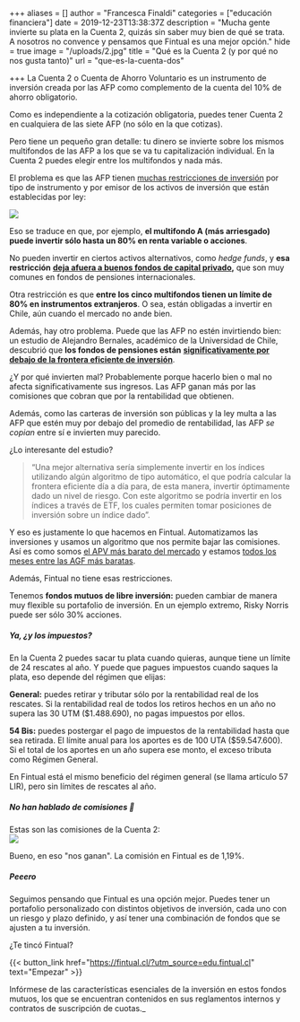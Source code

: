 +++
aliases = []
author = "Francesca Finaldi"
categories = ["educación financiera"]
date = 2019-12-23T13:38:37Z
description = "Mucha gente invierte su plata en la Cuenta 2, quizás sin saber muy bien de qué se trata. A nosotros no convence y pensamos que Fintual es una mejor opción."
hide = true
image = "/uploads/2.jpg"
title = "Qué es la Cuenta 2 (y por qué no nos gusta tanto)"
url = "que-es-la-cuenta-dos"

+++
La Cuenta 2 o Cuenta de Ahorro Voluntario es un instrumento de inversión creada por las AFP como complemento de la cuenta del 10% de ahorro obligatorio.

Como es independiente a la cotización obligatoria, puedes tener Cuenta 2 en cualquiera de las siete AFP (no sólo en la que cotizas).

Pero tiene un pequeño gran detalle: tu dinero se invierte sobre los mismos multifondos de las AFP a los que se va tu capitalización individual. En la Cuenta 2 puedes elegir entre los multifondos y nada más.

El problema es que las AFP tienen [muchas restricciones de inversión](http://www.spensiones.cl/files/normativa/circulares/CAFP1216.pdf) por tipo de instrumento y por emisor de los activos de inversión que están establecidas por ley:

![](/uploads/lmitesdeinversion.png)

Eso se traduce en que, por ejemplo, **el multifondo A (más arriesgado) puede invertir sólo hasta un 80% en renta variable o acciones**.

No pueden invertir en ciertos activos alternativos, como _hedge funds_, y **esa restricción** [**deja afuera a buenos fondos de capital privado**](https://www.elmercurio.com/Inversiones/Noticias/Columnas/2018/04/09/AFP-y-la-duda-que-persiste-sobre-sus-inversiones-alternativas.aspx)**,** que son muy comunes en fondos de pensiones internacionales.

Otra restricción es que **entre los cinco multifondos tienen un límite de 80% en instrumentos extranjeros**. O sea, están obligadas a invertir en Chile, aún cuando el mercado no ande bien.

Además, hay otro problema. Puede que las AFP no estén invirtiendo bien: un estudio de Alejandro Bernales, académico de la Universidad de Chile, descubrió que **los fondos de pensiones están** [**significativamente por debajo de la frontera eficiente de inversión**](http://www.dii.uchile.cl/2017/06/06/alejandro-bernales-por-que-las-afps-podrian-no-estar-invirtiendo-bien-las-pensiones-de-los-chilenos/).

¿Y por qué invierten mal? Probablemente porque hacerlo bien o mal no afecta significativamente sus ingresos. Las AFP ganan más por las comisiones que cobran que por la rentabilidad que obtienen.

Además, como las carteras de inversión son públicas y la ley multa a las AFP que estén muy por debajo del promedio de rentabilidad, las AFP _se copian_ entre sí e invierten muy parecido.

¿Lo interesante del estudio?

> “Una mejor alternativa sería simplemente invertir en los índices utilizando algún algoritmo de tipo automático, el que podría calcular la frontera eficiente día a día para, de esta manera, invertir óptimamente dado un nivel de riesgo. Con este algoritmo se podría invertir en los índices a través de ETF, los cuales permiten tomar posiciones de inversión sobre un índice dado”.

Y eso es justamente lo que hacemos en Fintual. Automatizamos las inversiones y usamos un algoritmo que nos permite bajar las comisiones. Así es como somos [el APV más barato del mercado](https://www.elmercurio.com/Inversiones/Noticias/Analisis/2019/01/25/Nueva-serie-APV-de-fondos-mutuos-de-Fintual-es-la-mas-barata-del-mercado.aspx) y estamos [todos los meses entre las AGF más baratas](https://www.elmercurio.com/Inversiones/Noticias/Analisis/2019/11/22/Las-AGF-mas-cara-y-mas-baratas-en-octubre.aspx).

Además, Fintual no tiene esas restricciones.

Tenemos **fondos mutuos de libre inversión:** pueden cambiar de manera muy flexible su portafolio de inversión. En un ejemplo extremo, Risky Norris puede ser sólo 30% acciones.

##### Ya, ¿y los impuestos?

En la Cuenta 2 puedes sacar tu plata cuando quieras, aunque tiene un límite de 24 rescates al año. Y puede que pagues impuestos cuando saques la plata, eso depende del régimen que elijas:

**General:** puedes retirar y tributar sólo por la rentabilidad real de los rescates. Si la rentabilidad real de todos los retiros hechos en un año no supera las 30 UTM ($1.488.690), no pagas impuestos por ellos.​

**54 Bis:** puedes postergar el pago de impuestos de la rentabilidad hasta que sea retirada. El límite anual para los aportes es de 100 UTA ($59.547.600). Si el total de los aportes en un año supera ese monto, el exceso tributa como Régimen General.

En Fintual está el mismo beneficio del régimen general (se llama artículo 57 LIR), pero sin límites de rescates al año.

##### No han hablado de comisiones **🧐**

Estas son las comisiones de la Cuenta 2:  
![](/uploads/comisionescuenta2.png)

Bueno, en eso "nos ganan". La comisión en Fintual es de 1,19%.

##### Peeero

Seguimos pensando que Fintual es una opción mejor. Puedes tener un portafolio personalizado con distintos objetivos de inversión, cada uno con un riesgo y plazo definido, y así tener una combinación de fondos que se ajusten a tu inversión.

¿Te tincó Fintual?

{{< button_link href="https://fintual.cl/?utm_source=edu.fintual.cl" text="Empezar" >}}

Infórmese de las características esenciales de la inversión en estos fondos mutuos, los que se encuentran contenidos en sus reglamentos internos y contratos de suscripción de cuotas._